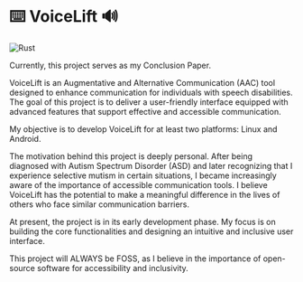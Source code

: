 # ⌨️ VoiceLift ️️🔊

![Rust](https://img.shields.io/badge/rust-%23000000.svg?style=for-the-badge&logo=rust&logoColor=white)

Currently, this project serves as my Conclusion Paper.

VoiceLift is an Augmentative and Alternative Communication (AAC) tool designed to enhance communication for individuals with speech disabilities. The goal of this project is to deliver a user-friendly interface equipped with advanced features that support effective and accessible communication.

My objective is to develop VoiceLift for at least two platforms: Linux and Android.

The motivation behind this project is deeply personal. After being diagnosed with Autism Spectrum Disorder (ASD) and later recognizing that I experience selective mutism in certain situations, I became increasingly aware of the importance of accessible communication tools. I believe VoiceLift has the potential to make a meaningful difference in the lives of others who face similar communication barriers.

At present, the project is in its early development phase. My focus is on building the core functionalities and designing an intuitive and inclusive user interface.

This project will ALWAYS be FOSS, as I believe in the importance of open-source software for accessibility and inclusivity.